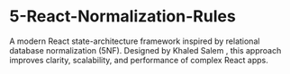 # 5-React-Normalization-Rules
A modern React state-architecture framework inspired by relational database normalization (5NF). Designed by Khaled Salem , this approach improves clarity, scalability, and performance of complex React apps.

